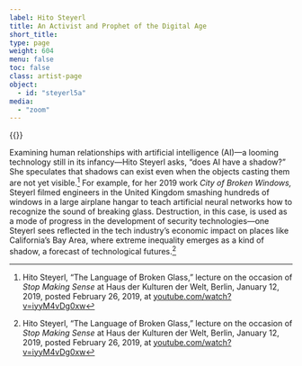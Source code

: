 ```yaml
---
label: Hito Steyerl
title: An Activist and Prophet of the Digital Age
short_title:
type: page
weight: 604
menu: false
toc: false
class: artist-page
object:
  - id: "steyerl5a"
media:
  - "zoom"
---
```

{{<q-figure id="steyerl5a">}}

Examining human relationships with artificial intelligence (AI)—a looming technology still in its infancy—Hito Steyerl asks, “does AI have a shadow?” She speculates that shadows can exist even when the objects casting them are not yet visible.[^1] For example, for her 2019 work *City of Broken Windows,* Steyerl filmed engineers in the United Kingdom smashing hundreds of windows in a large airplane hangar to teach artificial neural networks how to recognize the sound of breaking glass. Destruction, in this case, is used as a mode of progress in the development of security technologies—one Steyerl sees reflected in the tech industry’s economic impact on places like California’s Bay Area, where extreme inequality emerges as a kind of shadow, a forecast of technological futures.[^2]

[^1]: Hito Steyerl, “The Language of Broken Glass,” lecture on the occasion of *Stop Making Sense* at Haus der Kulturen der Welt, Berlin, January 12, 2019, posted February 26, 2019, at [youtube.com/watch?v=iyyM4vDg0xw](https://www.youtube.com/watch?v=iyyM4vDg0xw)

[^2]: Hito Steyerl, “The Language of Broken Glass,” lecture on the occasion of *Stop Making Sense* at Haus der Kulturen der Welt, Berlin, January 12, 2019, posted February 26, 2019, at [youtube.com/watch?v=iyyM4vDg0xw](https://www.youtube.com/watch?v=iyyM4vDg0xw)
